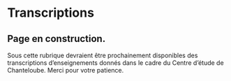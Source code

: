 #  Transcriptions 

##  Page en construction. 

Sous cette rubrique devraient être prochainement disponibles des transcriptions d’enseignements donnés dans le cadre du Centre d’étude de Chanteloube. Merci pour votre patience. 
